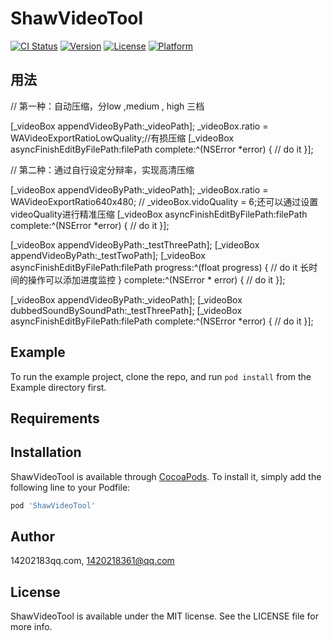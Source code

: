 # ShawVideoTool

[![CI Status](https://img.shields.io/travis/14202183qq.com/ShawVideoTool.svg?style=flat)](https://travis-ci.org/14202183qq.com/ShawVideoTool)
[![Version](https://img.shields.io/cocoapods/v/ShawVideoTool.svg?style=flat)](https://cocoapods.org/pods/ShawVideoTool)
[![License](https://img.shields.io/cocoapods/l/ShawVideoTool.svg?style=flat)](https://cocoapods.org/pods/ShawVideoTool)
[![Platform](https://img.shields.io/cocoapods/p/ShawVideoTool.svg?style=flat)](https://cocoapods.org/pods/ShawVideoTool)

## 用法
// 第一种：自动压缩，分low ,medium , high 三档


[_videoBox appendVideoByPath:_videoPath];
_videoBox.ratio = WAVideoExportRatioLowQuality;//有损压缩
[_videoBox asyncFinishEditByFilePath:filePath complete:^(NSError *error) {
    // do it
}];

// 第二种：通过自行设定分辩率，实现高清压缩


[_videoBox appendVideoByPath:_videoPath];
_videoBox.ratio = WAVideoExportRatio640x480;
    // _videoBox.vidoQuality = 6;还可以通过设置videoQuality进行精准压缩
[_videoBox asyncFinishEditByFilePath:filePath complete:^(NSError *error) {
    // do it
}];

[_videoBox appendVideoByPath:_testThreePath];
[_videoBox appendVideoByPath:_testTwoPath];
[_videoBox asyncFinishEditByFilePath:filePath progress:^(float progress) {
    // do it 长时间的操作可以添加进度监控
}  complete:^(NSError * error) {
    // do it 
}];



[_videoBox appendVideoByPath:_videoPath];
[_videoBox dubbedSoundBySoundPath:_testThreePath];
[_videoBox asyncFinishEditByFilePath:filePath complete:^(NSError *error) {
    // do it 
}];
## Example

To run the example project, clone the repo, and run `pod install` from the Example directory first.

## Requirements

## Installation

ShawVideoTool is available through [CocoaPods](https://cocoapods.org). To install
it, simply add the following line to your Podfile:

```ruby
pod 'ShawVideoTool'
```

## Author

14202183qq.com, 1420218361@qq.com

## License

ShawVideoTool is available under the MIT license. See the LICENSE file for more info.

